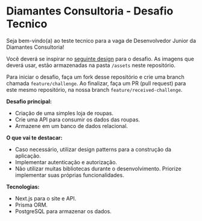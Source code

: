 # Diamantes Consultoria - Desafio Tecnico

Seja bem-vindo(a) ao teste tecnico para a vaga de Desenvolvedor Junior da Diamantes Consultoria!

Você deverá se inspirar no [seguinte design](https://www.figma.com/design/Mv9ZgtpeUAHDVJ2SbRi74E/Desafio-t%C3%A9cnico---Diamantes-Consultoria?node-id=1-296) para o desafio.
As imagens que deverá usar, estão armazenadas na pasta ```/assets``` neste repositório.

Para iniciar o desafio, faça um fork desse repositório e crie uma branch chamada ```feature/challenge```. Ao finalizar, faça um PR (pull request) para este mesmo repositório, na nossa branch ```feature/received-challenge```.

**Desafio principal:**
- Criação de uma simples loja de roupas.
- Crie uma API para consumir os dados das roupas.
- Armazene em um banco de dados relacional.

**O que vai te destacar:**
- Caso necessário, utilizar design patterns para a construção da aplicação.
- Implementar autenticação e autorização.
- Não utilizar muitas bibliotecas durante o desenvolvimento. Priorize implementar suas próprias funcionalidades.

**Tecnologias:**
- Next.js para o site e API.
- Prisma ORM.
- PostgreSQL para armazenar os dados.
